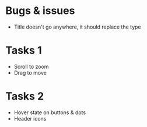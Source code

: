 # Bugs & issues
- Title doesn't go anywhere, it should replace the type

# Tasks 1
- Scroll to zoom
- Drag to move

# Tasks 2
- Hover state on buttons & dots
- Header icons